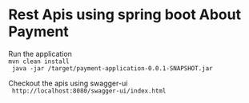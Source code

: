 # Rest Apis using spring boot About Payment

Run the application\
``mvn clean install``\
`` java -jar /target/payment-application-0.0.1-SNAPSHOT.jar``

Checkout the apis using swagger-ui \
`` http://localhost:8080/swagger-ui/index.html``
